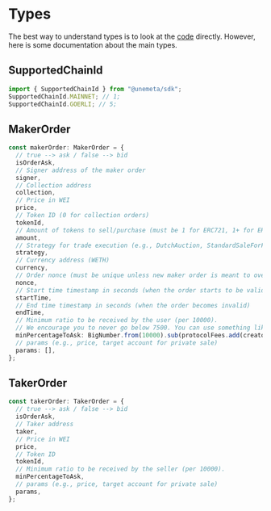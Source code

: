 # Types

The best way to understand types is to look at the [code](https://github.com/Unemeta/unemeta-sdk/tree/master/src/types) directly. However, here is some documentation about the main types.

## SupportedChainId

```ts
import { SupportedChainId } from "@unemeta/sdk";
SupportedChainId.MAINNET; // 1;
SupportedChainId.GOERLI; // 5;
```

## MakerOrder

```ts
const makerOrder: MakerOrder = {
  // true --> ask / false --> bid
  isOrderAsk,
  // Signer address of the maker order
  signer,
  // Collection address
  collection,
  // Price in WEI
  price,
  // Token ID (0 for collection orders)
  tokenId,
  // Amount of tokens to sell/purchase (must be 1 for ERC721, 1+ for ERC1155)
  amount,
  // Strategy for trade execution (e.g., DutchAuction, StandardSaleForFixedPrice), see addresses in the SDK
  strategy,
  // Currency address (WETH)
  currency,
  // Order nonce (must be unique unless new maker order is meant to override existing one e.g., lower ask price)
  nonce,
  // Start time timestamp in seconds (when the order starts to be valid)
  startTime,
  // End time timestamp in seconds (when the order becomes invalid)
  endTime,
  // Minimum ratio to be received by the user (per 10000).
  // We encourage you to never go below 7500. You can use something like Math.min(netPriceRatio, 7500),
  minPercentageToAsk: BigNumber.from(10000).sub(protocolFees.add(creatorFees)).toNumber(),
  // params (e.g., price, target account for private sale)
  params: [],
};
```

## TakerOrder

```ts
const takerOrder: TakerOrder = {
  // true --> ask / false --> bid
  isOrderAsk,
  // Taker address
  taker,
  // Price in WEI
  price,
  // Token ID
  tokenId,
  // Minimum ratio to be received by the seller (per 10000).
  minPercentageToAsk,
  // params (e.g., price, target account for private sale)
  params,
};
```
